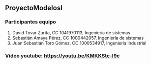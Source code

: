 ## ProyectoModelosI
### Participantes equipo
1. David Tovar Zurita, CC 1041970113, Ingeniería de sistemas
2. Sebastián Amaya Pérez, CC 1000442057, Ingeniería de sistemas
3. Juan Sebastián Toro Gómez, CC 1000534917, Ingeniería Industrial

### Video youtube: https://youtu.be/KMKKStc-I9c
